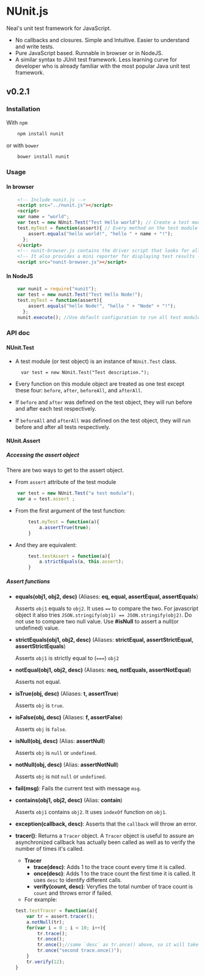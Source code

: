 NUnit.js
========

Neal's unit test framework for JavaScript. 

* No callbacks and closures. Simple and Intuitive. Easier to understand and write tests.
* Pure JavaScript based. Runnable in browser or in NodeJS.
* A similar syntax to JUnit test framework. Less learning curve for developer who is already familiar with the most popular Java unit test framework.

## v0.2.1

### Installation
With `npm`
```sh
	npm install nunit
```

or with `bower`
```sh
	bower install nunit
```

### Usage

#### In browser
```html
	<!-- Include nunit.js -->
	<script src="../nunit.js"></script>
	<script>
	var name = "world";
	var test = new NUnit.Test("Test Hello world"); // Create a test module (test case)
	test.myTest = function(assert){ // Every method on the test module is a test. 
	    assert.equals("hello world!", "hello " + name + "!");
	  };
	</script>
	<!-- nunit-browser.js contains the driver script that looks for all the test modules and runs them with built-in test runner. -->
	<!-- It also provides a mini reporter for displaying test results -->
	<script src="nunit-browser.js"></script>
```

#### In NodeJS
```js
	var nunit = require("nunit");
	var test = new nunit.Test("Test Hello Node!");
	test.myTest = function(assert){
	    assert.equals("hello Node!", "hello " + "Node" + "!");
	  };
	nunit.execute(); //Use default configuration to run all test modules.
```

### API doc

#### NUnit.Test
* A test module (or test object) is an instance of `NUnit.Test` class.

		var test = new NUnit.Test("Test description.");

* Every function on this module object are treated as one test except these four: `before`, `after`, `beforeAll`, and `afterAll`. 
* If `before` and `after` was defined on the test object, they will run before and after each test respectively.
* If `beforeAll` and `afterAll` was defined on the test object, they will run before and after all tests respectively.


#### NUnit.Assert
##### Accessing the assert object
There are two ways to get to the assert object.
* From `assert` attribute of the test module
```js
	var test = new NUnit.Test("a test module");
	var a = test.assert ;
```

* From the first argument of the test function:
```js
		test.myTest = function(a){
			a.assertTrue(true);
		}
```

* And they are equivalent:
```js
		test.testAssert = function(a){
			a.strictEquals(a, this.assert);
		}
```

##### Assert functions
* **equals(obj1, obj2, desc)**  (Aliases: **eq, equal, assertEqual, assertEquals**)
	
	Asserts `obj1` equals to `obj2`. It uses `==` to compare the two. For javascript object it also tries `JSON.stringify(obj1) == JSON.stringify(obj2)`. Do not use to compare two null value. Use **#isNull** to assert a null(or undefined) value.
* **strictEquals(obj1, obj2, desc)** (Aliases: **strictEqual, assertStrictEqual, assertStrictEquals**)

	Asserts `obj1` is strictly equal to (`===`) `obj2` 
* **notEqual(obj1, obj2, desc)** (Aliases: **neq, notEquals, assertNotEqual**)

	Asserts not equal.
* **isTrue(obj, desc)** (Aliases: **t, assertTrue**)

	Asserts `obj` is `true`.
* **isFalse(obj, desc)** (Aliases: **f, assertFalse**)

	Asserts `obj` is `false`.
* **isNull(obj, desc)** (Alias: **assertNull**)

	Asserts `obj` is `null` or `undefined`.
* **notNull(obj, desc)** (Alias: **assertNotNull**)

	Asserts `obj` is not `null` or `undefined`.
* **fail(msg)**: Fails the current test with message `msg`. 
* **contains(obj1, obj2, desc)** (Alias: **contain**)

	Asserts `obj1` contains `obj2`. It uses `indexOf` function on `obj1`.
* **exception(callback, desc)**: Asserts that the `callback` will throw an error.
* **tracer()**: Returns a `Tracer` object. A `Tracer` object is useful to assure an asynchronized callback has actually been called as well as to verify the number of times it's called.
	+ **Tracer**
		- **trace(desc)**: Adds 1 to the trace count every time it is called.
		- **once(desc)**: Adds 1 to the trace count the first time it is called. It uses `desc` to identify different calls.
		- **verify(count, desc)**: Veryfies the total number of trace count is `count` and throws error if failed.
	+ For example:

	```js
	test.testTracer = function(a){
		var tr = assert.tracer();
		a.notNull(tr);
		for(var i = 0 ; i < 10; i++){
			tr.trace();
			tr.once();
			tr.once();//same `desc` as tr.once() above, so it will take no effect
			tr.once("second trace.once()");
		}
		tr.verify(12);
	}
	```
		



